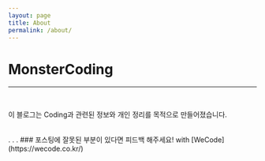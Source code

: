 ```yaml
---
layout: page
title: About
permalink: /about/
---
```


# MonsterCoding
---

<br/>

이 블로그는 Coding과 관련된 정보와 개인 정리를 목적으로 만들어졌습니다.

<br/>
.  
.  
.  
### 포스팅에 잘못된 부분이 있다면 피드백 해주세요!
<nb/>
with [WeCode](https://wecode.co.kr/)


